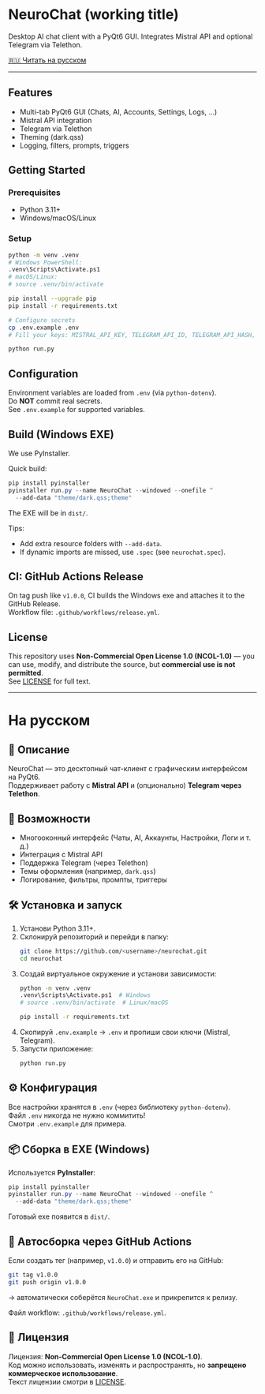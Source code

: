 # NeuroChat (working title)

Desktop AI chat client with a PyQt6 GUI. Integrates Mistral API and optional Telegram via Telethon.

[🇷🇺 Читать на русском](#на-русском)

---

## Features
- Multi-tab PyQt6 GUI (Chats, AI, Accounts, Settings, Logs, ...)
- Mistral API integration
- Telegram via Telethon
- Theming (dark.qss)
- Logging, filters, prompts, triggers

## Getting Started

### Prerequisites
- Python 3.11+
- Windows/macOS/Linux

### Setup
```bash
python -m venv .venv
# Windows PowerShell:
.venv\Scripts\Activate.ps1
# macOS/Linux:
# source .venv/bin/activate

pip install --upgrade pip
pip install -r requirements.txt

# Configure secrets
cp .env.example .env
# Fill your keys: MISTRAL_API_KEY, TELEGRAM_API_ID, TELEGRAM_API_HASH, etc.

python run.py
```

## Configuration
Environment variables are loaded from `.env` (via `python-dotenv`).  
Do **NOT** commit real secrets.  
See `.env.example` for supported variables.

## Build (Windows EXE)
We use PyInstaller.

Quick build:
```powershell
pip install pyinstaller
pyinstaller run.py --name NeuroChat --windowed --onefile ^
  --add-data "theme/dark.qss;theme"
```
The EXE will be in `dist/`.

Tips:
- Add extra resource folders with `--add-data`.
- If dynamic imports are missed, use `.spec` (see `neurochat.spec`).

## CI: GitHub Actions Release
On tag push like `v1.0.0`, CI builds the Windows exe and attaches it to the GitHub Release.  
Workflow file: `.github/workflows/release.yml`.

## License
This repository uses **Non-Commercial Open License 1.0 (NCOL-1.0)** — you can use, modify, and distribute the source, but **commercial use is not permitted**.  
See [LICENSE](LICENSE) for full text.

---

# На русском

## 📌 Описание
NeuroChat — это десктопный чат-клиент с графическим интерфейсом на PyQt6.  
Поддерживает работу с **Mistral API** и (опционально) **Telegram через Telethon**.  

## 🚀 Возможности
- Многооконный интерфейс (Чаты, AI, Аккаунты, Настройки, Логи и т. д.)
- Интеграция с Mistral API
- Поддержка Telegram (через Telethon)
- Темы оформления (например, `dark.qss`)
- Логирование, фильтры, промпты, триггеры

## 🛠 Установка и запуск
1. Установи Python 3.11+.  
2. Склонируй репозиторий и перейди в папку:  
   ```bash
   git clone https://github.com/<username>/neurochat.git
   cd neurochat
   ```
3. Создай виртуальное окружение и установи зависимости:  
   ```bash
   python -m venv .venv
   .venv\Scripts\Activate.ps1  # Windows
   # source .venv/bin/activate  # Linux/macOS

   pip install -r requirements.txt
   ```
4. Скопируй `.env.example` → `.env` и пропиши свои ключи (Mistral, Telegram).  
5. Запусти приложение:  
   ```bash
   python run.py
   ```

## ⚙️ Конфигурация
Все настройки хранятся в `.env` (через библиотеку `python-dotenv`).  
Файл `.env` никогда не нужно коммитить!  
Смотри `.env.example` для примера.

## 📦 Сборка в EXE (Windows)
Используется **PyInstaller**:  
```powershell
pip install pyinstaller
pyinstaller run.py --name NeuroChat --windowed --onefile ^
  --add-data "theme/dark.qss;theme"
```
Готовый exe появится в `dist/`.

## 🤖 Автосборка через GitHub Actions
Если создать тег (например, `v1.0.0`) и отправить его на GitHub:  
```bash
git tag v1.0.0
git push origin v1.0.0
```
→ автоматически соберётся `NeuroChat.exe` и прикрепится к релизу.  

Файл workflow: `.github/workflows/release.yml`.

## 📜 Лицензия
Лицензия: **Non-Commercial Open License 1.0 (NCOL-1.0)**.  
Код можно использовать, изменять и распространять, но **запрещено коммерческое использование**.  
Текст лицензии смотри в [LICENSE](LICENSE).
